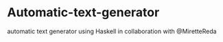 # Automatic-text-generator
automatic text generator using Haskell
in collaboration with @MiretteReda
